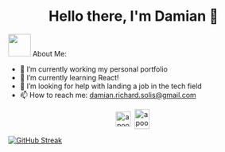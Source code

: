 
<h1 align="center">Hello there, I'm Damian 👋 </h1>

<!--
**Damian-DaMan/Damian-DaMan** is a ✨ _special_ ✨ repository because its `README.md` (this file) appears on your GitHub profile.
-->

<img src="https://github.com/TheDudeThatCode/TheDudeThatCode/blob/master/Assets/Developer.gif" width="45" /> About Me:
- 🔭 I’m currently working my personal portfolio
- 🌱 I’m currently learning React!
- 🤔 I’m looking for help with landing a job in the tech field
- 📫 How to reach me: damian.richard.solis@gmail.com

<p align="center">
<!-- <a href="https://twitter.com/apoorv__tyagi" target="blank"><img align="center" src="https://cdn.jsdelivr.net/npm/simple-icons@3.0.1/icons/twitter.svg" alt="apoorv__tyagi" height="30" width="30" /></a>&nbsp; -->
<a href="https://linkedin.com/in/apoorvtyagi" target="blank"><img align="center" src="https://cdn.jsdelivr.net/npm/simple-icons@3.0.1/icons/linkedin.svg" alt="apoorvtyagi" height="30" width="30" /></a>&nbsp;
<a href="http://discord.com/users/apoorv#4040" target="blank"><img align="center" src="https://cdn.jsdelivr.net/npm/simple-icons@3.0.1/icons/discord.svg" alt="apoorv#4040" height="40" width="30" /></a>&nbsp;
<!-- <a href="https://www.buymeacoffee.com/apoorvtyagi"><img align="center" alt="Buy me a Coffee" width="30px" src="https://cdn.jsdelivr.net/npm/simple-icons@3.0.1/icons/buymeacoffee.svg" /></a> -->
</p>

<a align="center" href="https://git.io/streak-stats"><img src="https://streak-stats.demolab.com?user=Damian-DaMan&theme=nightowl&border_radius=4" alt="GitHub Streak" /></a>

